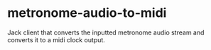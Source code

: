 # metronome-audio-to-midi
Jack client that converts the inputted metronome audio stream and converts it to a midi clock output.
